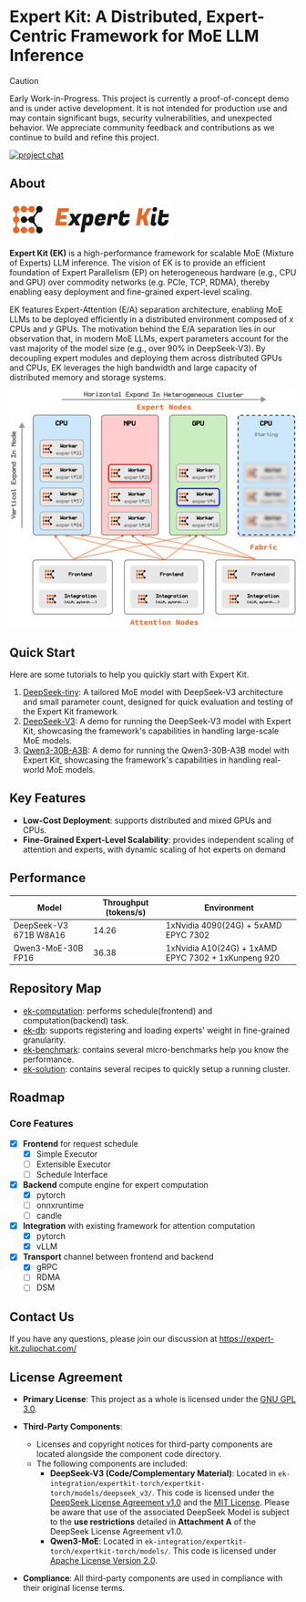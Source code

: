 # Expert Kit: A Distributed, Expert-Centric Framework for MoE LLM Inference

> [!CAUTION]
> Early Work-in-Progress. This project is currently a proof-of-concept demo and is under active development. It is not intended for production use and may contain significant bugs, security vulnerabilities, and unexpected behavior. We appreciate community feedback and contributions as we continue to build and refine this project.

[![project chat](https://img.shields.io/badge/zulip-join_chat-brightgreen.svg)](https://expert-kit.zulipchat.com/)

## About

![](./doc/assets/logo-lr-bg.svg)

**Expert Kit (EK)** is a high-performance framework for scalable MoE (Mixture of Experts) LLM inference. The vision of EK is to provide an efficient foundation of Expert Parallelism (EP) on heterogeneous hardware (e.g., CPU and GPU) over commodity networks (e.g. PCIe, TCP, RDMA), thereby enabling easy deployment and fine-grained expert-level scaling.

EK features Expert-Attention (E/A) separation architecture, enabling MoE LLMs to be deployed efficiently in a distributed environment composed of _x_ CPUs and _y_ GPUs.
The motivation behind the E/A separation lies in our observation that, in modern MoE LLMs, expert parameters account for the vast majority of the model size (e.g., over 90% in DeepSeek-V3).
By decoupling expert modules and deploying them across distributed GPUs and CPUs, EK leverages the high bandwidth and large capacity of distributed memory and storage systems.

<picture>
  <source media="(prefers-color-scheme: dark)" srcset="./doc/assets/arch-illustration-dark.svg">
  <img alt="arch-illustration-light" src="./doc/assets/arch-illustration.svg">
</picture>

## Quick Start

Here are some tutorials to help you quickly start with Expert Kit.

1. [DeepSeek-tiny](./doc/tutorial/standalone/deepseek-tiny.md): A tailored MoE model with DeepSeek-V3 architecture and small parameter count, designed for quick evaluation and testing of the Expert Kit framework.
2. [DeepSeek-V3](./doc/tutorial/standalone/deepseek-v3.md): A demo for running the DeepSeek-V3 model with Expert Kit, showcasing the framework's capabilities in handling large-scale MoE models. 
3. [Qwen3-30B-A3B](./doc/tutorial/standalone/qwen3-moe-a3b-demo.md): A demo for running the Qwen3-30B-A3B model with Expert Kit, showcasing the framework's capabilities in handling real-world MoE models.

## Key Features

- **Low-Cost Deployment**: supports distributed and mixed GPUs and CPUs.
- **Fine-Grained Expert-Level Scalability**: provides independent scaling of attention and experts, with dynamic scaling of hot experts on demand

## Performance

| Model                  | Throughput (tokens/s) | Environment                                         |
| ---------------------- | --------------------- | --------------------------------------------------- |
| DeepSeek-V3 671B W8A16 | 14.26                 | 1xNvidia 4090(24G) + 5xAMD EPYC 7302                |
| Qwen3-MoE-30B FP16     | 36.38                 | 1xNvidia A10(24G) + 1xAMD EPYC 7302 + 1xKunpeng 920 |

## Repository Map

- [ek-computation](./ek-agent): performs schedule(frontend) and computation(backend) task.
- [ek-db](./ek-edb): supports registering and loading experts' weight in fine-grained granularity.
- [ek-benchmark](./ek-benchmark): contains several micro-benchmarks help you know the performance.
- [ek-solution](./ek-solution): contains several recipes to quickly setup a running cluster.

## Roadmap

### Core Features

- [x] **Frontend** for request schedule
  - [x] Simple Executor
  - [ ] Extensible Executor
  - [ ] Schedule Interface
- [x] **Backend** compute engine for expert computation
  - [x] pytorch
  - [ ] onnxruntime
  - [ ] candle
- [x] **Integration** with existing framework for attention computation
  - [x] pytorch
  - [x] vLLM
- [x] **Transport** channel between frontend and backend
  - [x] gRPC
  - [ ] RDMA
  - [ ] DSM

## Contact Us

If you have any questions, please join our discussion at https://expert-kit.zulipchat.com/

## License Agreement

- **Primary License**: This project as a whole is licensed under the [GNU GPL 3.0](LICENSE).

- **Third-Party Components**:

  - Licenses and copyright notices for third-party components are located alongside the component code directory.
  - The following components are included:
    - **DeepSeek-V3 (Code/Complementary Material)**: Located in `ek-integration/expertkit-torch/expertkit-torch/models/deepseek_v3/`. This code is licensed under the [DeepSeek License Agreement v1.0](ek-integration/expertkit_torch/expertkit_torch/models/deepseek_v3/LICENSE-DEEPSEEK) and the [MIT License](ek-integration/expertkit_torch/expertkit_torch/models/deepseek_v3/LICENSE-MIT). Please be aware that use of the associated DeepSeek Model is subject to the **use restrictions** detailed in **Attachment A** of the DeepSeek License Agreement v1.0.
    - **Qwen3-MoE**: Located in `ek-integration/expertkit-torch/expertkit-torch/models/`. This code is licensed under [Apache License Version 2.0](http://www.apache.org/licenses/LICENSE-2.0).

- **Compliance**: All third-party components are used in compliance with their original license terms.
